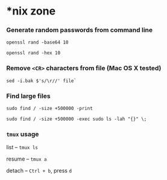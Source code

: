 # *nix zone

### Generate random passwords from command line

```shell
openssl rand -base64 10
```

```shell
openssl rand -hex 10
```

### Remove `<CR>` characters from file (Mac OS X tested)

```shell
sed -i.bak $'s/\r//' file`
```

### Find large files

```shell
sudo find / -size +500000 -print
```
```shell
sudo find / -size +500000 -exec sudo ls -lah "{}" \;
```

### `tmux` usage

list – `tmux ls`

resume – `tmux a`

detach – `Ctrl + b`, press `d`
